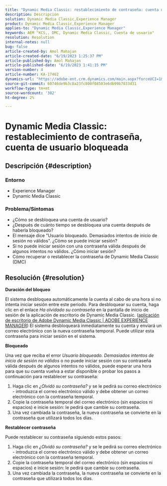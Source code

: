 ```yaml
---
title: "Dynamic Media Classic: restablecimiento de contraseña: cuenta de usuario bloqueada"
description: Descripción
solution: Dynamic Media Classic,Experience Manager
product: Dynamic Media Classic,Experience Manager
applies-to: "Dynamic Media Classic,Experience Manager"
keywords: AEM "KCS,, DMC, Dynamic Media Classic, Cuenta de usuario"
resolution: Resolution
internal-notes: null
bug: false
article-created-by: Amol Mahajan
article-created-date: "6/19/2023 1:25:37 PM"
article-published-by: Amol Mahajan
article-published-date: "6/19/2023 1:41:15 PM"
version-number: 4
article-number: KA-17462
dynamics-url: "https://adobe-ent.crm.dynamics.com/main.aspx?forceUCI=1&pagetype=entityrecord&etn=knowledgearticle&id=f22389c5-a40e-ee11-8f6d-6045bd006b25"
source-git-commit: 60746de9b3c8a23fc800f08503e6db99b7833d31
workflow-type: tm+mt
source-wordcount: '382'
ht-degree: 2%

---
```


# Dynamic Media Classic: restablecimiento de contraseña, cuenta de usuario bloqueada

## Descripción {#description}


### <b>Entorno</b>

- Experience Manager
- Dynamic Media Classic




### <b>Problema/Síntomas</b>

- ¿Cómo se desbloquea una cuenta de usuario?
- ¿Después de cuánto tiempo se desbloquea una cuenta después de haberla bloqueado?
- El mensaje dice &quot;Usuario bloqueado. Demasiados intentos de inicio de sesión no válidos&quot;. ¿Cómo se puede iniciar sesión?
- Si no puede iniciar sesión con una contraseña válida después de algunos intentos no válidos. ¿Cómo iniciar sesión?
- Cómo recuperar o restablecer la contraseña de Dynamic Media Classic (DMC)



## Resolución {#resolution}


<b>Duración del bloqueo</b>

El sistema desbloquea automáticamente la cuenta al cabo de una hora si no intenta iniciar sesión entre este periodo. Para desbloquear su cuenta, haga clic en el enlace *Ha olvidado su contraseña* en la pantalla de inicio de sesión de la aplicación de escritorio de Dynamic Media Classic. ([aplicación de escritorio de Adobe Dynamic Media Classic | ADOBE EXPERIENCE MANAGER](https://experienceleague.adobe.com/docs/dynamic-media-classic/using/new-ui-2020.html?lang=en)) El sistema desbloqueará inmediatamente su cuenta y enviará un correo electrónico con la nueva contraseña temporal. Puede utilizar esta contraseña para iniciar sesión en el sistema.



<b>Bloqueado</b>

Una vez que reciba el error *Usuario bloqueado. Demasiados intentos de inicio de sesión no válidos* o no puede iniciar sesión con su contraseña válida después de algunos intentos no válidos, puede esperar una hora para que su cuenta vuelva a estar disponible o probar los pasos a continuación para restablecer su contraseña:

1. Haga clic en *¿Olvidó su contraseña?* y se le pedirá su correo electrónico - introduzca el correo electrónico válido y debe obtener un correo electrónico con la contraseña temporal.
2. Copie la contraseña temporal del correo electrónico (sin espacios ni espacios) e inicie sesión: le pedirá que cambie su contraseña.
3. Una vez cambiada la contraseña, la nueva contraseña se convierte en la contraseña que utilizará todos los días.


<b>Restablecer contraseña</b>

Puede restablecer su contraseña siguiendo estos pasos:

1. Haga clic en *¿Olvidó su contraseña?* y se le pedirá su correo electrónico - introduzca el correo electrónico válido y debe obtener un correo electrónico con la contraseña temporal.
2. Copie la contraseña temporal del correo electrónico (sin espacios ni espacios) e inicie sesión: le pedirá que cambie su contraseña.
3. Una vez cambiada la contraseña, la nueva contraseña se convierte en la contraseña que utilizará todos los días.

